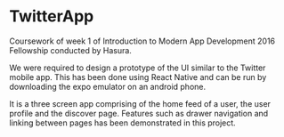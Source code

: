 # TwitterApp

Coursework of week 1 of Introduction to Modern App Development 2016 Fellowship conducted by Hasura. 

We were required to design a prototype of the UI similar to the Twitter mobile app. 
This has been done using React Native and can be run by downloading the expo emulator on an android phone. 

It is a three screen app comprising of the home feed of a user, the user profile and the discover page. 
Features such as drawer navigation and linking between pages has been demonstrated in this project. 
